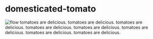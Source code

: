 # domesticated-tomato
![flow](https://github.com/aesthea/domesticated-tomato/assets/5502054/06959bb8-76ce-431a-b66e-9e13f5edc0de)
tomatoes are delicious.
tomatoes are delicious.
tomatoes are delicious.
tomatoes are delicious.
tomatoes are delicious.
tomatoes are delicious.
tomatoes are delicious.
tomatoes are delicious.
